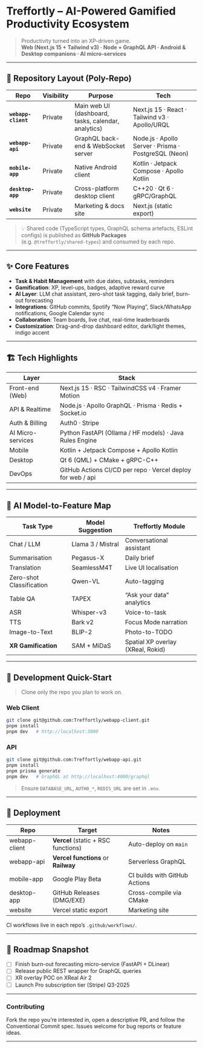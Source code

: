 # Treffortly – AI-Powered Gamified Productivity Ecosystem

> Productivity turned into an XP-driven game.  
> **Web (Next.js 15 + Tailwind v3) · Node + GraphQL API · Android & Desktop companions · AI micro-services**

---

## 📂 Repository Layout ­(Poly-Repo)

| Repo | Visibility | Purpose | Tech |
|------|------------|---------|------|
| **`webapp-client`** | Private | Main web UI (dashboard, tasks, calendar, analytics) | Next.js 15 · React · Tailwind v3 · Apollo/URQL |
| **`webapp-api`** | Private | GraphQL back-end & WebSocket server | Node.js · Apollo Server · Prisma · PostgreSQL (Neon) |
| **`mobile-app`** | Private | Native Android client | Kotlin · Jetpack Compose · Apollo Kotlin |
| **`desktop-app`** | Private | Cross-platform desktop client | C++20 · Qt 6 · gRPC/GraphQL |
| **`website`** | Private | Marketing & docs site | Next.js (static export) |

> 💡 Shared code (TypeScript types, GraphQL schema artefacts, ESLint configs) is published as **GitHub Packages**  
> (e.g. `@treffortly/shared-types`) and consumed by each repo.

---

## ✨ Core Features

- **Task & Habit Management** with due dates, subtasks, reminders
- **Gamification**: XP, level-ups, badges, adaptive reward curve
- **AI Layer**: LLM chat assistant, zero-shot task tagging, daily brief, burn-out forecasting
- **Integrations**: GitHub commits, Spotify “Now Playing”, Slack/WhatsApp notifications, Google Calendar sync
- **Collaboration**: Team boards, live chat, real-time leaderboards
- **Customization**: Drag-and-drop dashboard editor, dark/light themes, indigo accent

---

## 🏗️ Tech Highlights

| Layer | Stack |
|-------|-------|
| Front-end (Web) | Next.js 15 · RSC · TailwindCSS v4 · Framer Motion |
| API & Realtime | Node.js · Apollo GraphQL · Prisma · Redis + Socket.io |
| Auth & Billing | Auth0 · Stripe |
| AI Micro-services | Python FastAPI (Ollama / HF models) · Java Rules Engine |
| Mobile | Kotlin + Jetpack Compose + Apollo Kotlin |
| Desktop | Qt 6 (QML) + CMake + gRPC-C++ |
| DevOps | GitHub Actions CI/CD per repo · Vercel deploy for web / api |

---

## 🔌 AI Model-to-Feature Map

| Task Type | Model Suggestion | Treffortly Module |
|-----------|------------------|-------------------|
| Chat / LLM | Llama 3 / Mistral | Conversational assistant |
| Summarisation | Pegasus-X | Daily brief |
| Translation | SeamlessM4T | Live UI localisation |
| Zero-shot Classification | Qwen-VL | Auto-tagging |
| Table QA | TAPEX | “Ask your data” analytics |
| ASR | Whisper-v3 | Voice-to-task |
| TTS | Bark v2 | Focus Mode narration |
| Image-to-Text | BLIP-2 | Photo-to-TODO |
| **XR Gamification** | SAM + MiDaS | Spatial XP overlay (XReal, Rokid) |

---

## 🔄 Development Quick-Start

> Clone only the repo you plan to work on.

### Web Client

```bash
git clone git@github.com:Treffortly/webapp-client.git
pnpm install
pnpm dev   # http://localhost:3000
````

### API

```bash
git clone git@github.com:Treffortly/webapp-api.git
pnpm install
pnpm prisma generate
pnpm dev   # GraphQL at http://localhost:4000/graphql
```

> Ensure `DATABASE_URL`, `AUTH0_*`, `REDIS_URL` are set in `.env`.

---

## 🚀 Deployment

| Repo          | Target                              | Notes                         |
| ------------- | ----------------------------------- | ----------------------------- |
| webapp-client | **Vercel** (static + RSC functions) | Auto-deploy on `main`         |
| webapp-api    | **Vercel functions** or **Railway** | Serverless GraphQL            |
| mobile-app    | Google Play Beta                    | CI builds with GitHub Actions |
| desktop-app   | GitHub Releases (DMG/EXE)           | Cross-compile via CMake       |
| website       | Vercel static export                | Marketing site                |

CI workflows live in each repo’s `.github/workflows/`.

---

## 📝 Roadmap Snapshot

* [ ] Finish burn-out forecasting micro-service (FastAPI + DLinear)
* [ ] Release public REST wrapper for GraphQL queries
* [ ] XR overlay POC on XReal Air 2
* [ ] Launch Pro subscription tier (Stripe) Q3-2025

---

### Contributing

Fork the repo you’re interested in, open a descriptive PR, and follow the Conventional Commit spec.
Issues welcome for bug reports or feature ideas.

---
